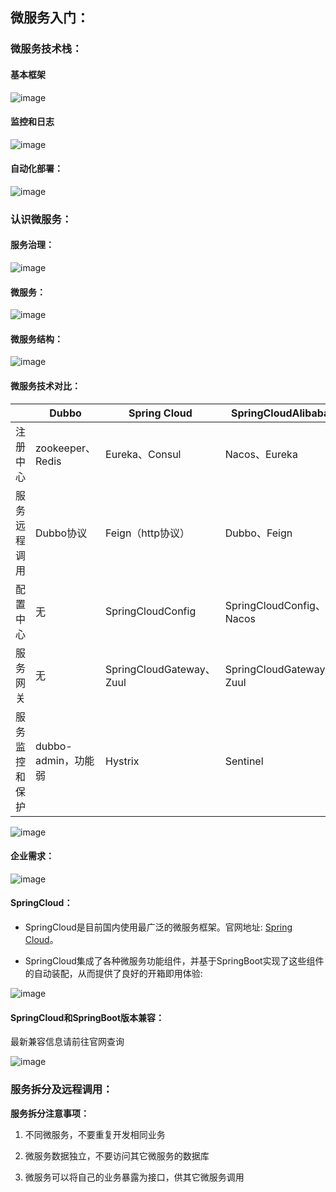 ## 微服务入门：

### 微服务技术栈：

#### 基本框架

![image](https://cdn.staticaly.com/gh/bolishitoumingde/hexo_img@main/image.21g9ma37obcw.webp)

#### 监控和日志

![image](https://cdn.staticaly.com/gh/bolishitoumingde/hexo_img@main/image.2abvq887focg.webp)

#### 自动化部署：

![image](https://cdn.staticaly.com/gh/bolishitoumingde/hexo_img@main/image.3ljyl97ue880.webp)

### 认识微服务：

#### 服务治理：

![image](https://cdn.staticaly.com/gh/bolishitoumingde/hexo_img@main/image.2ta8j0vuvx40.webp)

#### 微服务：

![image](https://cdn.staticaly.com/gh/bolishitoumingde/hexo_img@main/image.1zz70ufi3xi8.webp)

#### 微服务结构：

![image](https://cdn.staticaly.com/gh/bolishitoumingde/hexo_img@main/image.tshi8md1oyo.webp)

#### 微服务技术对比：

|                | Dubbo               | Spring Cloud             | SpringCloudAlibaba       |
| -------------- | ------------------- | ------------------------ | ------------------------ |
| 注册中心       | zookeeper、Redis    | Eureka、Consul           | Nacos、Eureka            |
| 服务远程调用   | Dubbo协议           | Feign（http协议）        | Dubbo、Feign             |
| 配置中心       | 无                  | SpringCloudConfig        | SpringCloudConfig、Nacos |
| 服务网关       | 无                  | SpringCloudGateway、Zuul | SpringCloudGateway、Zuul |
| 服务监控和保护 | dubbo-admin，功能弱 | Hystrix                  | Sentinel                 |

![image](https://cdn.staticaly.com/gh/bolishitoumingde/hexo_img@main/image.3j12ttwuxxk0.webp)

#### 企业需求：

![image](https://cdn.staticaly.com/gh/bolishitoumingde/hexo_img@main/image.3809o5hu4qg0.webp)

#### SpringCloud：

* SpringCloud是目前国内使用最广泛的微服务框架。官网地址: [Spring Cloud](https://spring.io/projects/spring-cloud)。

* SpringCloud集成了各种微服务功能组件，并基于SpringBoot实现了这些组件的自动装配，从而提供了良好的开箱即用体验:

![image](https://cdn.staticaly.com/gh/bolishitoumingde/hexo_img@main/image.25n0k75gmneo.webp)

#### SpringCloud和SpringBoot版本兼容：

最新兼容信息请前往官网查询

![image](https://cdn.staticaly.com/gh/bolishitoumingde/hexo_img@main/image.1kru0gze6yg0.webp)

### 服务拆分及远程调用：

**服务拆分注意事项：**

1. 不同微服务，不要重复开发相同业务
2. 微服务数据独立，不要访问其它微服务的数据库

3. 微服务可以将自己的业务暴露为接口，供其它微服务调用